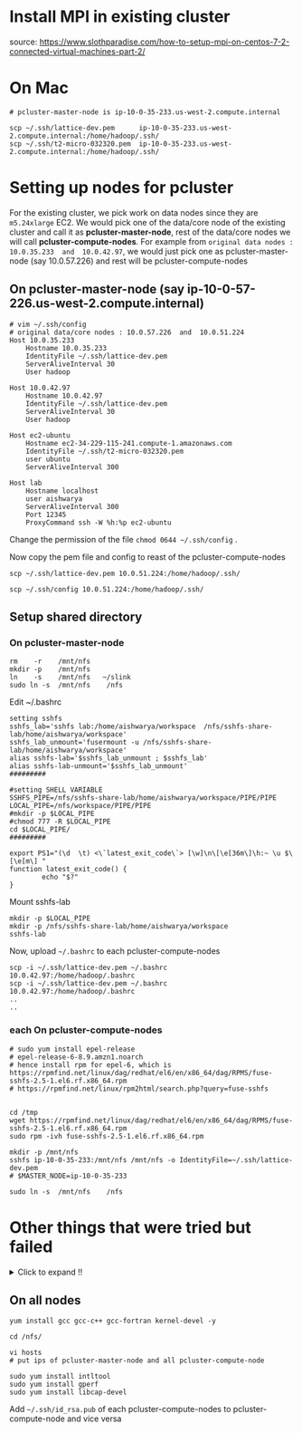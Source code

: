 # Install MPI in existing cluster

source: https://www.slothparadise.com/how-to-setup-mpi-on-centos-7-2-connected-virtual-machines-part-2/

# On Mac
```shell script
# pcluster-master-node is ip-10-0-35-233.us-west-2.compute.internal

scp ~/.ssh/lattice-dev.pem      ip-10-0-35-233.us-west-2.compute.internal:/home/hadoop/.ssh/
scp ~/.ssh/t2-micro-032320.pem  ip-10-0-35-233.us-west-2.compute.internal:/home/hadoop/.ssh/
```

# Setting up nodes for pcluster
For the existing cluster, we pick work on data nodes since they are ```m5.24xlarge``` EC2.
We would pick one of the data/core node of the existing cluster and call it as **pcluster-master-node**, rest of the data/core nodes we will call **pcluster-compute-nodes**. For example from ```original data nodes : 10.0.35.233  and  10.0.42.97```, we would just pick one as pcluster-master-node (say 10.0.57.226) and rest will be pcluster-compute-nodes
## On pcluster-master-node (say ip-10-0-57-226.us-west-2.compute.internal)
```shell script
# vim ~/.ssh/config
# original data/core nodes : 10.0.57.226  and  10.0.51.224
Host 10.0.35.233
    Hostname 10.0.35.233
    IdentityFile ~/.ssh/lattice-dev.pem
    ServerAliveInterval 30
    User hadoop

Host 10.0.42.97
    Hostname 10.0.42.97
    IdentityFile ~/.ssh/lattice-dev.pem
    ServerAliveInterval 30
    User hadoop
    
Host ec2-ubuntu
    Hostname ec2-34-229-115-241.compute-1.amazonaws.com
    IdentityFile ~/.ssh/t2-micro-032320.pem
    user ubuntu
    ServerAliveInterval 300

Host lab
    Hostname localhost
    user aishwarya
    ServerAliveInterval 300
    Port 12345
    ProxyCommand ssh -W %h:%p ec2-ubuntu
```
Change the permission of the file ```chmod 0644 ~/.ssh/config``` .

Now copy the pem file and config to reast of the pcluster-compute-nodes
```shell script
scp ~/.ssh/lattice-dev.pem 10.0.51.224:/home/hadoop/.ssh/

scp ~/.ssh/config 10.0.51.224:/home/hadoop/.ssh/
```

## Setup shared directory
### On pcluster-master-node
```
rm    -r    /mnt/nfs
mkdir -p    /mnt/nfs
ln    -s    /mnt/nfs   ~/slink
sudo ln -s  /mnt/nfs    /nfs
```
Edit ~/.bashrc
```
setting sshfs
sshfs_lab='sshfs lab:/home/aishwarya/workspace  /nfs/sshfs-share-lab/home/aishwarya/workspace'
sshfs_lab_unmount='fusermount -u /nfs/sshfs-share-lab/home/aishwarya/workspace'
alias sshfs-lab='$sshfs_lab_unmount ; $sshfs_lab'
alias sshfs-lab-unmount='$sshfs_lab_unmount'
#########

#setting SHELL VARIABLE
SSHFS_PIPE=/nfs/sshfs-share-lab/home/aishwarya/workspace/PIPE/PIPE
LOCAL_PIPE=/nfs/workspace/PIPE/PIPE
#mkdir -p $LOCAL_PIPE
#chmod 777 -R $LOCAL_PIPE
cd $LOCAL_PIPE/
#########

export PS1="(\d  \t) <\`latest_exit_code\`> [\w]\n\[\e[36m\]\h:~ \u $\[\e[m\] "
function latest_exit_code() {
        echo "$?"
}
```
Mount sshfs-lab
```
mkdir -p $LOCAL_PIPE
mkdir -p /nfs/sshfs-share-lab/home/aishwarya/workspace
sshfs-lab
```
Now, upload ```~/.bashrc``` to each pcluster-compute-nodes
```
scp -i ~/.ssh/lattice-dev.pem ~/.bashrc 10.0.42.97:/home/hadoop/.bashrc
scp -i ~/.ssh/lattice-dev.pem ~/.bashrc 10.0.42.97:/home/hadoop/.bashrc
..
..
```

### each On pcluster-compute-nodes
```
# sudo yum install epel-release
# epel-release-6-8.9.amzn1.noarch
# hence install rpm for epel-6, which is https://rpmfind.net/linux/dag/redhat/el6/en/x86_64/dag/RPMS/fuse-sshfs-2.5-1.el6.rf.x86_64.rpm
# https://rpmfind.net/linux/rpm2html/search.php?query=fuse-sshfs


cd /tmp
wget https://rpmfind.net/linux/dag/redhat/el6/en/x86_64/dag/RPMS/fuse-sshfs-2.5-1.el6.rf.x86_64.rpm
sudo rpm -ivh fuse-sshfs-2.5-1.el6.rf.x86_64.rpm

mkdir -p /mnt/nfs
sshfs ip-10-0-35-233:/mnt/nfs /mnt/nfs -o IdentityFile=~/.ssh/lattice-dev.pem
# $MASTER_NODE=ip-10-0-35-233

sudo ln -s  /mnt/nfs    /nfs
```
# Other things that were tried but failed
<details>
  <summary>Click to expand !!</summary>

```
# https://serverfault.com/questions/312472/what-does-that-mean-packages-excluded-due-to-repository-priority-protections

# https://github.com/libfuse/libfuse
cd /tmp
wget https://github.com/libfuse/libfuse/archive/fuse-3.9.2.tar.gz
tar xvf fuse-3.9.2.tar.gz
cd libfuse-fuse-3.9.2
mkdir build ; cd build
meson ..
ninja
sudo /usr/local/bin/ninja install




# https://www.howtoforge.com/tutorial/how-to-install-sshfs-on-centos-7/
# https://jamesnbr.wordpress.com/2019/10/24/install-sshfs-3-5-2-on-centos-8-rhel-8/
cd /tmp
wget https://github.com/libfuse/sshfs/archive/sshfs-3.7.0.tar.gz
tar xvf sshfs-3.7.0.tar.gz
cd sshfs-sshfs-3.7.0/
sudo pip-3.6 install meson ninja
# sudo yum install fuse3 fuse3-devel -y
mkdir build ; cd build


sudo yum upgrade
sudo yum install epel-release
sudo yum makecache fast

sudo yum install sshfs &&
mkdir -p /scratch/home/ec2-user &&
sshfs $MASTER_NODE:/scratch/home/ec2-user /scratch/home/ec2-user && df -h
```
</details>

## On all nodes
```
yum install gcc gcc-c++ gcc-fortran kernel-devel -y
```

```
cd /nfs/

vi hosts
# put ips of pcluster-master-node and all pcluster-compute-node
```


```
sudo yum install intltool
sudo yum install gperf
sudo yum install libcap-devel
```

Add ```~/.ssh/id_rsa.pub``` of each pcluster-compute-nodes to pcluster-compute-node and vice versa
